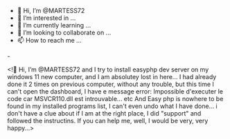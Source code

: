 - 👋 Hi, I’m @MARTESS72
- 👀 I’m interested in ...
- 🌱 I’m currently learning ...
- 💞️ I’m looking to collaborate on ...
- 📫 How to reach me ...

<!---
MARTESS72/MARTESS72 is a ✨ special ✨ repository because its `README.md` (this file) appears on your GitHub profile.
You can click the Preview link to take a look at your changes.
--->-
 <!👋 Hi, I’m @MARTESS72 and I try to install easyphp dev server on my windows 11 new computer, 
 and I am absolutey lost in here... I had already done it 2 times on previous computer, without any trouble, but this time 
 I can't open the dashboard, I have e message error: 
 Impossible d'executer le code car MSVCR110.dll est introuvable... etc
 And Easy php is nowhere to be found in my installed programs list, I can't even undo what I have done... 
 i don't have a clue about if I am at the right place, I did "support" and followed the instructins. If you can help me, 
 well, I would be very, very happy...>
 
